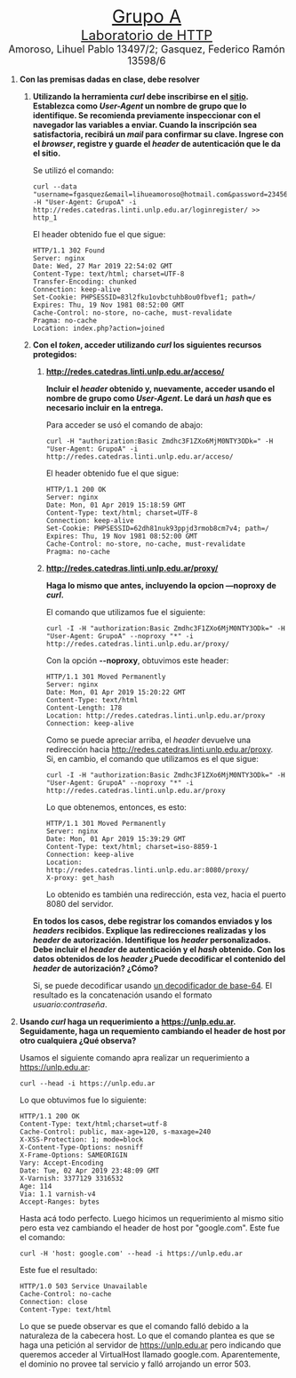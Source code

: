 <center><font size="6"><u>Grupo A</u></font></center>
<center><font size="5"><u>Laboratorio de HTTP</u></font></center>
<center><font size="4"> Amoroso, Lihuel Pablo 13497/2; Gasquez, Federico Ramón 13598/6</font></center>

1. **Con las premisas dadas en clase, debe resolver**
    1. **Utilizando la herramienta *curl* debe inscribirse en el <a href="http://redes.catedras.linti.unlp.edu.ar/loginregister">sitio</a>. Establezca como *User-Agent* un nombre de grupo que lo identifique. Se recomienda previamente inspeccionar con el navegador las variables a enviar. Cuando la inscripción sea satisfactoria, recibirá un *mail* para confirmar su clave. Ingrese con el *browser*, registre y guarde el *header* de autenticación que le da el sitio.**

        Se utilizó el comando:

        ```
        curl --data "username=fgasquez&email=lihueamoroso@hotmail.com&password=23456789&passwordConfirm=23456789&submit=Registro" -H "User-Agent: GrupoA" -i http://redes.catedras.linti.unlp.edu.ar/loginregister/ >> http_1
        ```

        El header obtenido fue el que sigue:

        ```
        HTTP/1.1 302 Found  
        Server: nginx  
        Date: Wed, 27 Mar 2019 22:54:02 GMT  
        Content-Type: text/html; charset=UTF-8  
        Transfer-Encoding: chunked  
        Connection: keep-alive  
        Set-Cookie: PHPSESSID=83l2fku1ovbctuhb8ou0fbvef1; path=/  
        Expires: Thu, 19 Nov 1981 08:52:00 GMT  
        Cache-Control: no-store, no-cache, must-revalidate  
        Pragma: no-cache  
        Location: index.php?action=joined  
        ```

    2. **Con el *token*, acceder utilizando *curl* los siguientes recursos protegidos:**

        1. **<a>http://redes.catedras.linti.unlp.edu.ar/acceso/</a>**

            **Incluir el *header* obtenido y, nuevamente, acceder usando el nombre de grupo como *User-Agent*. Le dará un *hash* que es necesario incluir en la entrega.**

            Para acceder se usó el comando de abajo:

            ```
            curl -H "authorization:Basic Zmdhc3F1ZXo6MjM0NTY3ODk=" -H "User-Agent: GrupoA" -i http://redes.catedras.linti.unlp.edu.ar/acceso/
            ```

            El header obtenido fue el que sigue:

            ```
            HTTP/1.1 200 OK  
            Server: nginx  
            Date: Mon, 01 Apr 2019 15:18:59 GMT  
            Content-Type: text/html; charset=UTF-8  
            Connection: keep-alive  
            Set-Cookie: PHPSESSID=62dh81nuk93ppjd3rmob8cm7v4; path=/  
            Expires: Thu, 19 Nov 1981 08:52:00 GMT  
            Cache-Control: no-store, no-cache, must-revalidate  
            Pragma: no-cache  
            ```

        2. **<a>http://redes.catedras.linti.unlp.edu.ar/proxy/</a>**

            **Haga lo mismo que antes, incluyendo la opcion **—noproxy** de *curl*.**

            El comando que utilizamos fue el siguiente:

            ```
            curl -I -H "authorization:Basic Zmdhc3F1ZXo6MjM0NTY3ODk=" -H "User-Agent: GrupoA" --noproxy "*" -i http://redes.catedras.linti.unlp.edu.ar/proxy/
            ```
            
            Con la opción **--noproxy**, obtuvimos este header:

            ```
            HTTP/1.1 301 Moved Permanently  
            Server: nginx  
            Date: Mon, 01 Apr 2019 15:20:22 GMT  
            Content-Type: text/html  
            Content-Length: 178  
            Location: http://redes.catedras.linti.unlp.edu.ar/proxy  
            Connection: keep-alive  
            ```

            Como se puede apreciar arriba, el *header* devuelve una redirección hacia <a>http://redes.catedras.linti.unlp.edu.ar/proxy</a>.  
            Si, en cambio, el comando que utilizamos es el que sigue:

            ```
            curl -I -H "authorization:Basic Zmdhc3F1ZXo6MjM0NTY3ODk=" -H "User-Agent: GrupoA" --noproxy "*" -i http://redes.catedras.linti.unlp.edu.ar/proxy
            ```

            Lo que obtenemos, entonces, es esto:

            ```
            HTTP/1.1 301 Moved Permanently  
            Server: nginx  
            Date: Mon, 01 Apr 2019 15:39:29 GMT  
            Content-Type: text/html; charset=iso-8859-1  
            Connection: keep-alive  
            Location: http://redes.catedras.linti.unlp.edu.ar:8080/proxy/  
            X-proxy: get_hash  
            ```

            Lo obtenido es también una redirección, esta vez, hacia el puerto 8080 del servidor.

        **En todos los casos, debe registrar los comandos enviados y los *headers* recibidos. Explique las redirecciones realizadas y los *header* de autorización. Identifique los *header* personalizados. Debe incluir el *header* de autenticación y el *hash* obtenido. Con los datos obtenidos de los *header* ¿Puede decodificar el contenido del *header* de autorización? ¿Cómo?**

        Si, se puede decodificar usando <a href="base64decode.org">un decodificador de base-64</a>. El resultado es la concatenación usando el formato *usuario:contraseña*.

2. **Usando *curl* haga un requerimiento a <a>https://unlp.edu.ar</a>. Seguidamente, haga un requemiento cambiando el header de host por otro cualquiera ¿Qué observa?**

    Usamos el siguiente comando apra realizar un requerimiento a <a>https://unlp.edu.ar</a>:

    ```
    curl --head -i https://unlp.edu.ar
    ```

    Lo que obtuvimos fue lo siguiente:

    ```
    HTTP/1.1 200 OK  
    Content-Type: text/html;charset=utf-8  
    Cache-Control: public, max-age=120, s-maxage=240  
    X-XSS-Protection: 1; mode=block  
    X-Content-Type-Options: nosniff  
    X-Frame-Options: SAMEORIGIN  
    Vary: Accept-Encoding  
    Date: Tue, 02 Apr 2019 23:48:09 GMT  
    X-Varnish: 3377129 3316532  
    Age: 114  
    Via: 1.1 varnish-v4  
    Accept-Ranges: bytes  
    ```

    Hasta acá todo perfecto. Luego hicimos un requerimiento al mismo sitio pero esta vez cambiando el header de host por "<a>google.com</a>". Este fue el comando:

    ```
    curl -H 'host: google.com' --head -i https://unlp.edu.ar
    ```

    Este fue el resultado:

    ```
    HTTP/1.0 503 Service Unavailable  
    Cache-Control: no-cache  
    Connection: close  
    Content-Type: text/html  
    ```

    Lo que se puede observar es que el comando falló debido a la naturaleza de la cabecera host. Lo que el comando plantea es que se haga una petición al servidor de <a>https://unlp.edu.ar</a> pero indicando que queremos acceder al VirtualHost llamado <a>google.com</a>. Aparentemente, el dominio no provee tal servicio y falló arrojando un error 503.